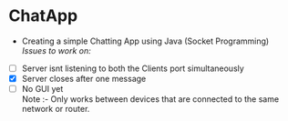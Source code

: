 # ChatApp</br>
- Creating a simple Chatting App using Java (Socket Programming)</br> 
*Issues to work on:*</br>
- [ ] Server isnt listening to both the Clients port simultaneously</br>
- [x] Server closes after one message</br>
- [ ] No GUI yet</br>
Note :- Only works between devices that are connected to the same network or router.</br>

